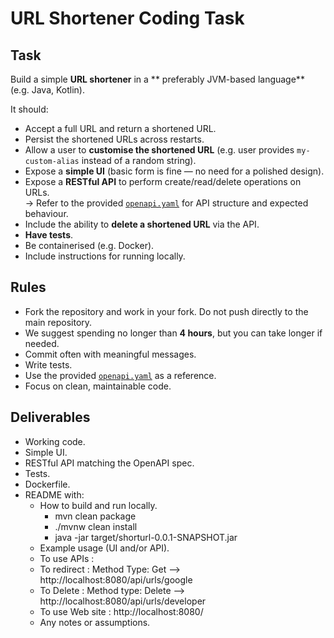 # URL Shortener Coding Task

## Task

Build a simple **URL shortener** in a ** preferably JVM-based language** (e.g. Java, Kotlin).

It should:

- Accept a full URL and return a shortened URL.
- Persist the shortened URLs across restarts.
- Allow a user to **customise the shortened URL** (e.g. user provides `my-custom-alias` instead of a random string).
- Expose a **simple UI** (basic form is fine — no need for a polished design).
- Expose a **RESTful API** to perform create/read/delete operations on URLs.  
  → Refer to the provided [`openapi.yaml`](./openapi.yaml) for API structure and expected behaviour.
- Include the ability to **delete a shortened URL** via the API.
- **Have tests**.
- Be containerised (e.g. Docker).
- Include instructions for running locally.

## Rules

- Fork the repository and work in your fork. Do not push directly to the main repository.
- We suggest spending no longer than **4 hours**, but you can take longer if needed.
- Commit often with meaningful messages.
- Write tests.
- Use the provided [`openapi.yaml`](./openapi.yaml) as a reference.
- Focus on clean, maintainable code.

## Deliverables

- Working code.
- Simple UI.
- RESTful API matching the OpenAPI spec.
- Tests.
- Dockerfile.
- README with:
  - How to build and run locally.
     -   mvn clean package
     -   ./mvnw clean install
     -  java -jar target/shorturl-0.0.1-SNAPSHOT.jar
  - Example usage (UI and/or API).
  -   To use APIs :
  -   To redirect : Method Type: Get -->  http://localhost:8080/api/urls/google
  -   To Delete : Method type: Delete --> http://localhost:8080/api/urls/developer
  -   To use Web site : http://localhost:8080/
  - Any notes or assumptions.
    
